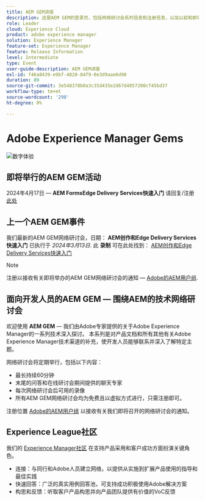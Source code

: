 ```yaml
---
title: AEM GEM讲座
description: 这是AEM GEM的登录页，包括网络研讨会系列信息和注册信息，以及以前和即将召开的网络研讨会
role: Leader
cloud: Experience Cloud
product: adobe experience manager
solution: Experience Manager
feature-set: Experience Manager
feature: Release Information
level: Intermediate
type: Event
user-guide-description: AEM GEM讲座
exl-id: f46a8439-e9bf-4828-84f9-0e3d9aae6d90
duration: 89
source-git-commit: 3e548378b0a3c35d435e2d67d4857200cf45bd37
workflow-type: tm+mt
source-wordcount: '298'
ht-degree: 0%

---
```


# Adobe Experience Manager Gems

<img alt="数字体验" src="./assets/ADX_Gems.png"/>

## 即将举行的AEM GEM活动

2024年4月17日 —  **AEM FormsEdge Delivery Services快速入门**
请回复/注册 [此处](https://aem-augs.adobe.com/events/details/adobe-experience-manager-aem-learning-chapter-presents-aem-gems-getting-started-with-edge-delivery-services-for-aem-forms/)

<!--  Remove the comment marks, and put the upcoming event in the below table

<table style="max-width: 1214px;">
<tr>
  <td style="vertical-align: top;">
    <a href="https://www.youtube.com/watch?v=f1T9XU9TCJU">
      <img alt="Experience League LIVE Oct 25" src="assets/Oct25_2022_exl_live_banner_web_1920_WebBanner.png">
    </a>
    <div>
      <a href="https://www.youtube.com/watch?v=f1T9XU9TCJU">
        <strong>Deliver the right offer at the right time with decision management</strong>
      </a>
      <br/><em>with Sandra Hausmann, Ben Tepfer, Brandon Poyfair, and Jason Hickey</em>
      <br/><em>October 25, 2022</em>
    </div>
  </td>
</tr>
</table>

-->

## 上一个AEM GEM事件

我们最新的AEM GEM网络研讨会，日期： **AEM创作和Edge Delivery Services快速入门** 已执行于 *2024年3月13日*.
此 **录制** 可在此处找到：
[AEM创作和Edge Delivery Services快速入门](/help/experience-manager-gems/gems2024/aem-authoring-and-edge-delivery.md)

>[!NOTE]
>
> 注册以接收有关即将举办的AEM GEM网络研讨会的通知 —  [Adobe的AEM用户组](https://aem-augs.adobe.com/).

## 面向开发人员的AEM GEM — 围绕AEM的技术网络研讨会

欢迎使用 **AEM GEM**  — 我们由Adobe专家提供的关于Adobe Experience Manager的一系列技术深入探讨。 本系列是对产品文档和所有其他有关Adobe Experience Manager技术渠道的补充，使开发人员能够联系并深入了解特定主题。

网络研讨会将定期举行，包括以下内容：

* 最长持续60分钟
* 末尾的问答和在线研讨会期间提供的聊天专家
* 每次网络研讨会后可用的录像
* 所有AEM GEM网络研讨会均为免费且以虚拟方式进行，只需注册即可。

注册位置 [Adobe的AEM用户组](https://aem-augs.adobe.com/) 以接收有关我们即将召开的网络研讨会的通知。

## Experience League社区

我们的 [Experience Manager社区](https://experienceleaguecommunities.adobe.com/t5/adobe-experience-manager/ct-p/adobe-experience-manager-community) 在支持产品采用和客户成功方面扮演关键角色。

* 连接：与同行和Adobe人员建立网络，以提供从实施到扩展产品使用的指导和最佳实践
* 快速回答：广泛的真实用例回答池，可支持成功积极使用Adobe解决方案
* 构思和反馈：听取客户产品构思并向产品团队提供有价值的VoC反馈
